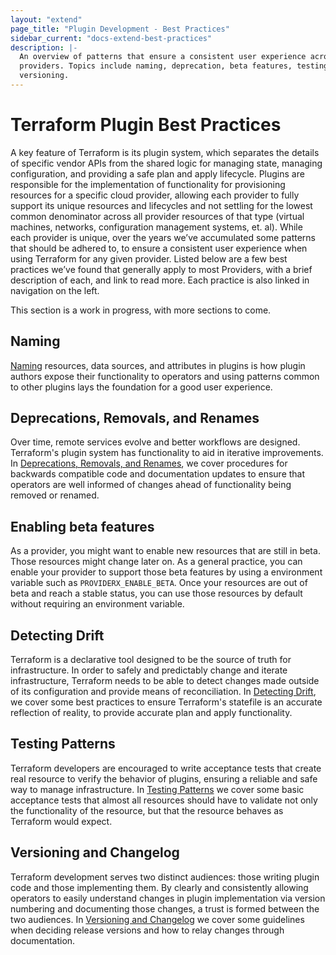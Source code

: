 ```yaml
---
layout: "extend"
page_title: "Plugin Development - Best Practices"
sidebar_current: "docs-extend-best-practices"
description: |-
  An overview of patterns that ensure a consistent user experience across
  providers. Topics include naming, deprecation, beta features, testing, and
  versioning.
---
```


# Terraform Plugin Best Practices

A key feature of Terraform is its plugin system, which separates the details of 
specific vendor APIs from the shared logic for managing state, managing configuration, 
and providing a safe plan and apply lifecycle. Plugins are responsible
for the  implementation of functionality for provisioning resources for a
specific cloud provider, allowing each provider to fully support its unique
resources and lifecycles and not settling for the lowest common denominator
across all provider resources of that type (virtual machines, networks,
configuration management systems, et. al). While each provider is unique, over
the years we’ve accumulated some patterns that should be adhered to, to
ensure a consistent user experience when using Terraform for any given provider.
Listed below are a few best practices we’ve found that generally apply to most
Providers, with a brief description of each, and link to read more. Each
practice is also linked in navigation on the left.

This section is a work in progress, with more sections to come.

## Naming

[Naming][naming] resources, data sources, and attributes in plugins is how plugin authors
expose their functionality to operators and using patterns common to other plugins
lays the foundation for a good user experience.

## Deprecations, Removals, and Renames

Over time, remote services evolve and better workflows are designed.
Terraform's plugin system has functionality to aid in iterative improvements.
In [Deprecations, Removals, and Renames][deprecations], we cover procedures for
backwards compatible code and documentation updates to ensure that operators
are well informed of changes ahead of functionality being removed or renamed.

## Enabling beta features

As a provider, you might want to enable new resources that are still in beta.
Those resources might change later on.
As a general practice, you can enable your provider to support those beta features
by using a environment variable such as `PROVIDERX_ENABLE_BETA`.
Once your resources are out of beta and reach a stable status, you can use those
resources by default without requiring an environment variable.

## Detecting Drift

Terraform is a declarative tool designed to be the source of truth for
infrastructure. In order to safely and predictably change and iterate
infrastructure, Terraform needs to be able to detect changes made outside of
its configuration and provide means of reconciliation. In [Detecting
Drift][drift], we cover some best practices to ensure Terraform's statefile is
an accurate reflection of reality, to provide accurate plan and apply
functionality.

## Testing Patterns

Terraform developers are encouraged to write acceptance tests that create real
resource to verify the behavior of plugins, ensuring a reliable and safe
way to manage infrastructure. In [Testing Patterns][testing-patterns] we cover
some basic acceptance tests that almost all resources should have to validate
not only the functionality of the resource, but that the resource behaves as
Terraform would expect.

## Versioning and Changelog

Terraform development serves two distinct audiences: those writing plugin code
and those implementing them. By clearly and consistently allowing operators to
easily understand changes in plugin implementation via version numbering and
documenting those changes, a trust is formed between the two audiences. In
[Versioning and Changelog][versioning] we cover some guidelines when deciding
release versions and how to relay changes through documentation.

[naming]: /docs/extend/best-practices/naming.html
[deprecations]: /docs/extend/best-practices/deprecations.html
[drift]: /docs/extend/best-practices/detecting-drift.html
[testing-patterns]: /docs/extend/best-practices/testing.html
[versioning]: /docs/extend/best-practices/versioning.html
